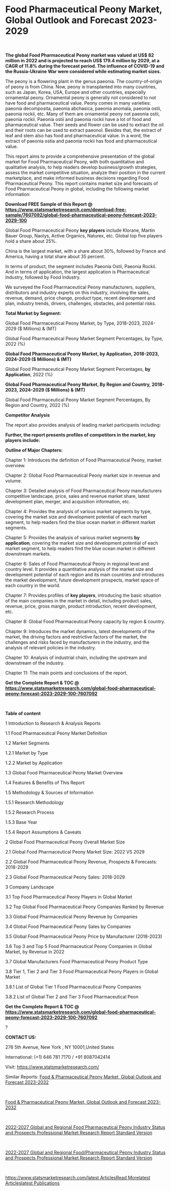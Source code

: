 <h1>Food Pharmaceutical Peony Market, Global Outlook and Forecast 2023-2029</h1><br/><p><strong>The global Food Pharmaceutical Peony market was valued at US$ 82 million in 2022 and is projected to reach US$ 179.4 million by 2029, at a <strong>CAGR</strong> of 11.8% during the forecast period. The influence of COVID-19 and the Russia-Ukraine War were considered while estimating market sizes.</strong></p>
 
 
 
 <p>The peony is a flowering plant in the genus paeonia. The country-of-origin of peony is from China. Now, peony is transplanted into many countries, such as Japan, Korea, USA, Europe and other countries, especially ornamental peony. Ornamental peony is generally not considered to not have food and pharmaceutical value. Peony comes in many varieties: paeonia decomposita, paeonia abchasica, paeonia anomala, paeonia ostii, paeonia rockii, etc. Many of them are ornamental peony not paeonia ostii, paeonia rockii. Paeonia ostii and paeonia rockii have a lot of food and pharmaceutical value. Their seeds and flower can be used to extract the oil and their roots can be used to extract paeonol. Besides that, the extract of leaf and stem also has food and pharmaceutical value. In a word, the extract of paeonia ostia and paeonia rockii has food and pharmaceutical value.</p>
 
 
 
 <p>This report aims to provide a comprehensive presentation of the global market for Food Pharmaceutical Peony, with both quantitative and qualitative analysis, to help readers develop business/growth strategies, assess the market competitive situation, analyze their position in the current marketplace, and make informed business decisions regarding Food Pharmaceutical Peony. This report contains market size and forecasts of Food Pharmaceutical Peony in global, including the following market information:</p>
 
 
 
 <p><strong>Download FREE Sample of this Report @ <a href="https://www.statsmarketresearch.com/download-free-sample/7607092/global-food-pharmaceutical-peony-forecast-2023-2029-100">https://www.statsmarketresearch.com/download-free-sample/7607092/global-food-pharmaceutical-peony-forecast-2023-2029-100</a></strong></p>
 
 
 
 <p>Global Food Pharmaceutical Peony <strong>key players</strong> include Klorane, Martin Bauer Group, Naolys, Active Organics, Naturex, etc. Global top five players hold a share about 25%.</p>
 
 
 
 <p>China is the largest market, with a share about 30%, followed by France and America, having a total share about 35 percent.</p>
 
 
 
 <p>In terms of product, the segment includes Paeonia Ostii, Paeonia Rockii. And in terms of application, the largest application is Pharmaceutical Industry, followed by Food Industry.</p>
 
 
 
 <p>We surveyed the Food Pharmaceutical Peony manufacturers, suppliers, distributors and industry experts on this industry, involving the sales, revenue, demand, price change, product type, recent development and plan, industry trends, drivers, challenges, obstacles, and potential risks.</p>
 
 
 
 <p><strong>Total Market by Segment:</strong></p>
 
 
 
 <p>Global Food Pharmaceutical Peony Market, by Type, 2018-2023, 2024-2029 ($ Millions) & (MT)</p>
 
 
 
 <p>Global Food Pharmaceutical Peony Market Segment Percentages, by Type, 2022 (%)</p>
 
 
 
 <p><strong>Global Food Pharmaceutical Peony Market, <strong>by Application</strong>, 2018-2023, 2024-2029 ($ Millions) & (MT)</strong></p>
 
 
 
 <p>Global Food Pharmaceutical Peony Market Segment Percentages, <strong>by Application</strong>, 2022 (%)</p>
 
 
 
 <p><strong>Global Food Pharmaceutical Peony Market, By Region and Country, 2018-2023, 2024-2029 ($ Millions) & (MT)</strong></p>
 
 
 
 <p>Global Food Pharmaceutical Peony Market Segment Percentages, By Region and Country, 2022 (%)</p>
 
 
 
 <p><strong>Competitor Analysis</strong></p>
 
 
 
 <p>The report also provides analysis of leading market participants including:</p>
 
 
 
 <p><strong>Further, the report presents profiles of competitors in the market, <strong>key players</strong> include:</strong></p>
 
 
 
 <p><strong>Outline of Major Chapters:</strong></p>
 
 
 
 <p>Chapter 1: Introduces the definition of Food Pharmaceutical Peony, market overview.</p>
 
 
 
 <p>Chapter 2: Global Food Pharmaceutical Peony market size in revenue and volume.</p>
 
 
 
 <p>Chapter 3: Detailed analysis of Food Pharmaceutical Peony manufacturers competitive landscape, price, sales and revenue market share, latest development plan, merger, and acquisition information, etc.</p>
 
 
 
 <p>Chapter 4: Provides the analysis of various market segments by type, covering the market size and development potential of each market segment, to help readers find the blue ocean market in different market segments.</p>
 
 
 
 <p>Chapter 5: Provides the analysis of various market segments <strong>by application</strong>, covering the market size and development potential of each market segment, to help readers find the blue ocean market in different downstream markets.</p>
 
 
 
 <p>Chapter 6: Sales of Food Pharmaceutical Peony in regional level and country level. It provides a quantitative analysis of the market size and development potential of each region and its main countries and introduces the market development, future development prospects, market space of each country in the world.</p>
 
 
 
 <p>Chapter 7: Provides profiles of <strong>key players</strong>, introducing the basic situation of the main companies in the market in detail, including product sales, revenue, price, gross margin, product introduction, recent development, etc.</p>
 
 
 
 <p>Chapter 8: Global Food Pharmaceutical Peony capacity by region & country.</p>
 
 
 
 <p>Chapter 9: Introduces the market dynamics, latest developments of the market, the driving factors and restrictive factors of the market, the challenges and risks faced by manufacturers in the industry, and the analysis of relevant policies in the industry.</p>
 
 
 
 <p>Chapter 10: Analysis of industrial chain, including the upstream and downstream of the industry.</p>
 
 
 
 <p>Chapter 11: The main points and conclusions of the report.</p>
 
 
 
 <div><b>Get the Complete Report & TOC @ <a href="https://www.statsmarketresearch.com/global-food-pharmaceutical-peony-forecast-2023-2029-100-7607092">https://www.statsmarketresearch.com/global-food-pharmaceutical-peony-forecast-2023-2029-100-7607092</a></b></div>
 
 
 
 <p><br />
 
 <b>Table of content</b></p>
 
 
 
 <p>1 Introduction to Research & Analysis Reports<br />
 
 1.1 Food Pharmaceutical Peony Market Definition<br />
 
 1.2 Market Segments<br />
 
 1.2.1 Market by Type<br />
 
 1.2.2 Market by Application<br />
 
 1.3 Global Food Pharmaceutical Peony Market Overview<br />
 
 1.4 Features & Benefits of This Report<br />
 
 1.5 Methodology & Sources of Information<br />
 
 1.5.1 Research Methodology<br />
 
 1.5.2 Research Process<br />
 
 1.5.3 Base Year<br />
 
 1.5.4 Report Assumptions & Caveats<br />
 
 2 Global Food Pharmaceutical Peony Overall Market Size<br />
 
 2.1 Global Food Pharmaceutical Peony Market Size: 2022 VS 2029<br />
 
 2.2 Global Food Pharmaceutical Peony Revenue, Prospects & Forecasts: 2018-2029<br />
 
 2.3 Global Food Pharmaceutical Peony Sales: 2018-2029<br />
 
 3 Company Landscape<br />
 
 3.1 Top Food Pharmaceutical Peony Players in Global Market<br />
 
 3.2 Top Global Food Pharmaceutical Peony Companies Ranked by Revenue<br />
 
 3.3 Global Food Pharmaceutical Peony Revenue by Companies<br />
 
 3.4 Global Food Pharmaceutical Peony Sales by Companies<br />
 
 3.5 Global Food Pharmaceutical Peony Price by Manufacturer (2018-2023)<br />
 
 3.6 Top 3 and Top 5 Food Pharmaceutical Peony Companies in Global Market, by Revenue in 2022<br />
 
 3.7 Global Manufacturers Food Pharmaceutical Peony Product Type<br />
 
 3.8 Tier 1, Tier 2 and Tier 3 Food Pharmaceutical Peony Players in Global Market<br />
 
 3.8.1 List of Global Tier 1 Food Pharmaceutical Peony Companies<br />
 
 3.8.2 List of Global Tier 2 and Tier 3 Food Pharmaceutical Peon</p>
 
 
 
 <div><b>Get the Complete Report & TOC @ <a href="https://www.statsmarketresearch.com/global-food-pharmaceutical-peony-forecast-2023-2029-100-7607092">https://www.statsmarketresearch.com/global-food-pharmaceutical-peony-forecast-2023-2029-100-7607092</a></b></div>
 
 
 
 <p>? </p>
 
 
 
 <p><b>CONTACT US:</b><br />
 
 276 5th Avenue, New York , NY 10001,United States<br />
 
 International: (+1) 646 781 7170 / +91 8087042414<br />
 
 Visit: <a href="https://www.statsmarketresearch.com/">https://www.statsmarketresearch.com/</a><br />
 
 Similar Reports: <a href="https://www.statsmarketresearch.com/global-food-pharmaceutical-peony-forecast-2023-2029-100-7607092">Food & Pharmaceutical Peony Market, Global Outlook and Forecast 2023-2032</a><br />
 
 <br />
 
 <a href="https://www.statsmarketresearch.com/global-food-pharmaceutical-peony-forecast-2023-2029-100-7607092">Food & Pharmaceutical Peony Market, Global Outlook and Forecast 2023-2032</a><br />
 
 <br />
 
 <a href="https://www.statsmarketresearch.com/global-food-pharmaceutical-peony-forecast-2023-2029-100-7607092">2022-2027 Global and Regional Food Pharmaceutical Peony Industry Status and Prospects Professional Market Research Report Standard Version</a><br />
 
 <br />
 
 <a href="https://www.statsmarketresearch.com/global-food-pharmaceutical-peony-forecast-2023-2029-100-7607092">2022-2027 Global and Regional Food/Pharmaceutical Peony Industry Status and Prospects Professional Market Research Report Standard Version</a><br />
 
 <br />
 
 <a href="https://gyeongbokgung.com">https://www.statsmarketresearch.com/</a><a href="https://hallyeomaritime.com">latest Articles</a><a href="https://jingwansa.com">Read More</a><a href="https://nguoiviet.jp/">latest Articles</a><a href="https://www.intelmarketresearch.com/">latest Publications</a></p>